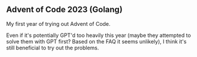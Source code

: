 ## Advent of Code 2023 (Golang)

My first year of trying out Advent of Code. 

Even if it's potentially GPT'd too heavily this year (maybe they attempted to solve them with GPT first? Based on the FAQ it seems unlikely), I think it's still beneficial to try out the problems. 

